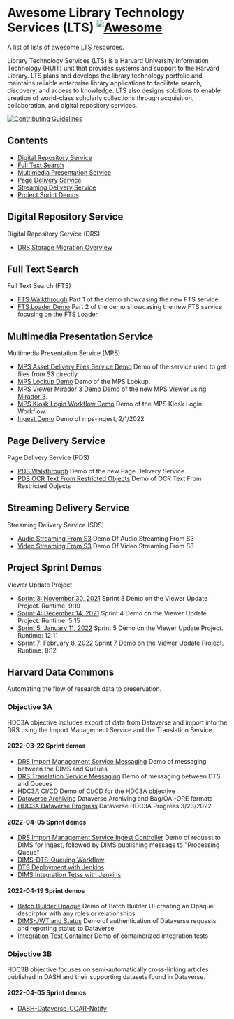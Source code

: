 # Awesome Library Technology Services (LTS) [![Awesome](https://cdn.rawgit.com/sindresorhus/awesome/d7305f38d29fed78fa85652e3a63e154dd8e8829/media/badge.svg)](https://github.com/sindresorhus/awesome)

A list of lists of awesome [LTS](https://staff.library.harvard.edu/lts) resources.

Library Technology Services (LTS) is a Harvard University Information Technology (HUIT) unit that provides systems and support to the Harvard Library. LTS plans and develops the library technology portfolio and maintains reliable enterprise library applications to facilitate search, discovery, and access to knowledge. LTS also designs solutions to enable creation of world-class scholarly collections through acquisition, collaboration, and digital repository services.

[![Contributing Guidelines](http://img.shields.io/badge/CONTRIBUTING-Guidelines-blue.svg)](./contributing.md)

## Contents
- [Digital Repository Service](#digital-repository-service)
- [Full Text Search](#full-text-search)
- [Multimedia Presentation Service](#multimedia-presentation-service)
- [Page Delivery Service](#page-delivery-service)
- [Streaming Delivery Service](#streaming-delivery-service)
- [Project Sprint Demos](#project-sprint-demos)

## Digital Repository Service

Digital Repository Service (DRS)

- [DRS Storage Migration Overview](https://drive.google.com/file/d/1RW6nvKqYhGjDZSq6odsPyI63GP77lun8/view?usp=sharing)

## Full Text Search

Full Text Search (FTS)

- [FTS Walkthrough](https://drive.google.com/file/d/1Ce6Ltz2oAiWQNt1liexYrdx_C7we2Ok6/view?usp=sharing) Part 1 of the demo showcasing the new FTS service.
- [FTS Loader Demo](https://drive.google.com/file/d/1IvKwK5otPXP7y-Ao3cQXiFLqQV4BVl8t/view?usp=sharing) Part 2 of the demo showcasing the new FTS service focusing on the FTS Loader.

## Multimedia Presentation Service

Multimedia Presentation Service (MPS)

- [MPS Asset Delivery Files Service Demo](https://harvard.zoom.us/rec/share/9aHNaPzah875Gq6eSkL8wKz6hoWBNZQ6ey2HE7b2CILK2yP2vcqWFcN5a7VMRk7t.2yDHB2OwqMeZ8c5B) Demo of the service used to get files from S3 directly.
- [MPS Lookup Demo](https://harvard.zoom.us/rec/share/8see-ndwzL32xaQWTDfPp-YfNBNhWv6TivQqHsmXqYFjVmrVjGK9N-xbSNU7hiax.L8OPnFJ5M9j_dh6p) Demo of the MPS Lookup.
- [MPS Viewer Mirador 3 Demo](https://harvard.zoom.us/rec/share/pqBV-a8ZWfkNgCZq7Fw7_xnxw0tVMh9MMzCW0fQkNw5Yauhmywdfgp7bdp7ACklg.WcU3VqTuh6nDpmsw)  Demo of the new MPS Viewer using [Mirador 3](https://github.com/ProjectMirador/mirador).
- [MPS Kiosk Login Workflow Demo](https://harvard.zoom.us/rec/share/ACTtWQjxpYjCOzFVJgv5RkWL28tjzOkuhTr0zJ3vZ84iNQMYBZCSaO-eTrTmXzc2.d0tCpNk7T16_lBbN) Demo of the MPS Kiosk Login Workflow.
- [Ingest Demo](https://drive.google.com/file/d/1LvIHaIBLaSNkEWZHqNTBVhlVOWpAnl2w/view?usp=sharing) Demo of mps-ingest, 2/1/2022

## Page Delivery Service

Page Delivery Service (PDS)

- [PDS Walkthrough](https://harvard.zoom.us/rec/play/aTh-g7jNn927SIYvmdrHd1wKrnVloKSJxCEE1qn05hEgP_Hp3iQvut7Hvj0Utk8YDPidHSM9M7gEdKKw.ypbjo_5Eg5UDhdBH?continueMode=true&_x_zm_rtaid=PQCUoPY8SPuA2TQ7ONQ_PA.1634759524892.949007b03c6711093c75c40868043383&_x_zm_rhtaid=190) Demo of the new Page Delivery Service.
- [PDS OCR Text From Restricted Objects](https://harvard.zoom.us/rec/share/bINIPdhwv6VPZANjKhUTavmjFP4kFBNH7Gxn9uppRSIo1OpURkcn55-8U9Vbw_tB.vzWQAgbW6bw1Txhq) Demo of OCR Text From Restricted Objects

## Streaming Delivery Service

Streaming Delivery Service (SDS)

- [Audio Streaming From S3](https://drive.google.com/file/d/1jTCTFbclzMlLMW02A4ASfneEZhwkNVTm/view?usp=sharing.-) Demo Of Audio Streaming From S3
- [Video Streaming From S3](https://drive.google.com/file/d/1W8SX_igT6PSnzX5Iy2TNORRJVtAGJ195/view?usp=sharing.-) Demo Of Video Streaming From S3

## Project Sprint Demos

Viewer Update Project

- [Sprint 3: November 30, 2021](https://harvard.zoom.us/rec/share/a-HJdMRbEVQHyXQJy2f8b9O5PLKAaNyjoAHIXt3wRmifBqWkJpxINeLjdEMJntDv.Xuyf8lrP3faToP7d) Sprint 3 Demo on the Viewer Update Project. Runtime: 9:19
- [Sprint 4: December 14, 2021](https://harvard.zoom.us/rec/share/kP_60Du1-M94SCq6KpFOcLNEYy8kNsoft5JvhAFmhVTejtrbK6EU3poQp3FbfGBw.bjR0Xme8kR9MLSfq) Sprint 4 Demo on the Viewer Update Project. Runtime: 5:15
- [Sprint 5: January 11, 2022](https://harvard.zoom.us/rec/share/KOV9pazFAQq9oveCgk1c3DzAmpDpRUd2CGtP3CGsDbaHzpKVjL5KHH33jCiAcmq7.1GSxz7IX3batllsw) Sprint 5 Demo on the Viewer Update Project. Runtime: 12:11
- [Sprint 7: February 8, 2022](https://harvard.zoom.us/rec/play/zepPDe2X1fO9NElW6j7zzdavkhYxAtDpDEZskM-w6nGVr4qeaAMzmmNVlDasa1PVy5S0lwSjZftzLp6r.1quThgmWCAq4weQe) Sprint 7 Demo on the Viewer Update Project. Runtime: 8:12 

## Harvard Data Commons
Automating the flow of research data to preservation.

### Objective 3A
HDC3A objective includes export of data from Dataverse and import into the DRS using the Import Management Service and the Translation Service.

#### 2022-03-22 Sprint demos
- [DRS Import Management Service Messaging](https://drive.google.com/file/d/1BdwE1UkxxZLLaqtiQvYwDc_yhOPsqrv3/view?usp=sharing) Demo of messaging between the DIMS and Queues
- [DRS Translation Service Messaging](https://drive.google.com/file/d/1jKYAslmykwedAIwJ7qBj8K2Q3_3Sdeph/view?usp=sharing) Demo of messaging between DTS and Queues
- [HDC3A CI/CD](https://drive.google.com/file/d/191VR3tHxCmgRKf9C8sdPkcC0XIspXAwJ/view?usp=sharing) Demo of CI/CD for the HDC3A objective
- [Dataverse Archiving](https://drive.google.com/file/d/1Psqv3fKNvS5yPiQF7rg2xA-fxyslBVVE/view?usp=sharing) Dataverse Archiving and Bag/OAI-ORE formats
- [HDC3A Dataverse Progress](https://drive.google.com/file/d/1zttHttlMXJWg3xen_BcBALBzS1OAyjoj/view?usp=sharing) Dataverse HDC3A Progress 3/23/2022

#### 2022-04-05 Sprint demos
- [DRS Import Management Service Ingest Controller](https://drive.google.com/file/d/1RuTvI4tkgwCpvQCAskW9zruFi3LKozej/view) Demo of request to DIMS for ingest, followed by DIMS publishing message to "Processing Queue"
- [DIMS-DTS-Queuing Workflow](https://drive.google.com/file/d/1j2ZpKr2wDfsNz-CarjfzbRGi4bBwa-gx/view)
- [DTS Deployment with Jenkins](https://drive.google.com/file/d/1bO5JALg9dJHZ5fQ6ysAKI5ppYQx9nNAK/view?usp=sharing)
- [DIMS Integration Tetss with Jenkins](https://drive.google.com/file/d/1OXdbG_UwYgbK2gYuM0u7DckVCZ2m-odW/view?usp=sharing)

#### 2022-04-19 Sprint demos
- [Batch Builder Opaque](https://drive.google.com/file/d/1j4ddK_fI6PQue6CRxSC1YmY8PZFUsk6i/view?usp=sharing) Demo of Batch Builder UI creating an Opaque descirptor with any roles or relationships
- [DIMS-JWT and Status](https://drive.google.com/file/d/1FH2gIwP7e8f_G1da7Bqpn-m4q5Ur1q-j/view?usp=sharing) Demo of authentication of Dataverse requests and reporting status to Dataverse
- [Integration Test Container](https://drive.google.com/file/d/1S9LvD89Cv4dl-ShwSu_oyY8jh3rFTwCK/view?usp=sharing) Demo of containerized integration tests

### Objective 3B
HDC3B objective focuses on semi-automatically cross-linking articles published in DASH and their supporting datasets found in Dataverse.

#### 2022-04-05 Sprint demos
- [DASH-Dataverse-COAR-Notify](https://drive.google.com/file/d/1bBgp5nM2QD8kiG1sIGKRGl2difDyB3Nx/view?usp=sharing)
